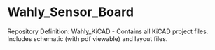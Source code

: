 # Wahly_Sensor_Board

Repository Definition:
Wahly_KiCAD - Contains all KiCAD project files. Includes schematic (with pdf viewable) and layout files.
